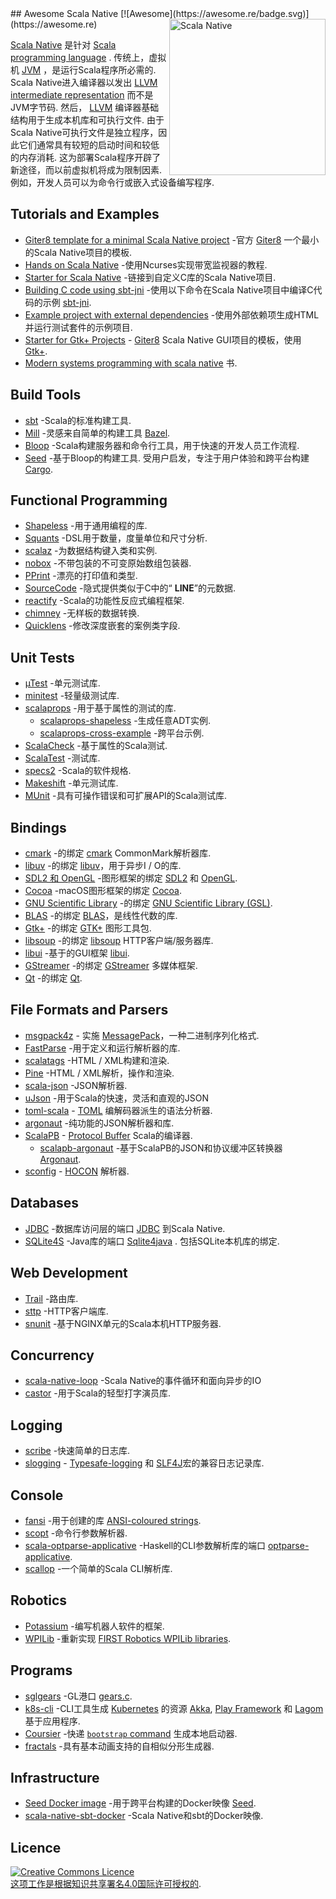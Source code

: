 <div class="github-widget" data-repo="tindzk/awesome-scala-native"></div>
<script async src="https://pagead2.googlesyndication.com/pagead/js/adsbygoogle.js"></script><ins class="adsbygoogle" style="display:block" data-ad-client="ca-pub-6890694312814945" data-ad-slot="5473692530" data-ad-format="auto"  data-full-width-responsive="true"></ins><script>(adsbygoogle = window.adsbygoogle || []).push({});</script>
## Awesome Scala Native [![Awesome](https://awesome.re/badge.svg)](https://awesome.re)
<a href="http://www.scala-native.org/"><img alt="Scala Native" align="right" width="250" height="250" src="https://raw.githubusercontent.com/tindzk/awesome-scala-native/master/logo.png"></a>

[Scala Native](http://www.scala-native.org/) 是针对 [Scala programming language](https://www.scala-lang.org/) . 传统上，虚拟机 [JVM](https://en.wikipedia.org/wiki/Java_virtual_machine) ，是运行Scala程序所必需的.  Scala Native进入编译器以发出 [LLVM intermediate representation](http://llvm.org/docs/LangRef.html) 而不是JVM字节码. 然后， [LLVM](http://llvm.org/) 编译器基础结构用于生成本机库和可执行文件. 由于Scala Native可执行文件是独立程序，因此它们通常具有较短的启动时间和较低的内存消耗. 这为部署Scala程序开辟了新途径，而以前虚拟机将成为限制因素. 例如，开发人员可以为命令行或嵌入式设备编写程序.


## Tutorials and Examples
* [Giter8 template for a minimal Scala Native project](https://github.com/scala-native/scala-native.g8) -官方 [Giter8](http://www.foundweekends.org/giter8/) 一个最小的Scala Native项目的模板.
* [Hands on Scala Native](https://github.com/MasseGuillaume/hands-on-scala-native) -使用Ncurses实现带宽监视器的教程.
* [Starter for Scala Native](https://github.com/GnaneshKunal/scala-native-starter) -链接到自定义C库的Scala Native项目.
* [Building C code using sbt-jni](https://github.com/nadavwr/scala-native-sbt-jni-example) -使用以下命令在Scala Native项目中编译C代码的示例 [sbt-jni](https://github.com/jodersky/sbt-jni).
* [Example project with external dependencies](https://github.com/lihaoyi/scala-native-example-app) -使用外部依赖项生成HTML并运行测试套件的示例项目.
* [Starter for Gtk+ Projects](https://github.com/jokade/scalanative-gtk-seed.g8) - [Giter8](http://www.foundweekends.org/giter8/) Scala Native GUI项目的模板，使用 [Gtk+](https://developer.gnome.org/gtk3/stable/index.html).
* [Modern systems programming with scala native](https://pragprog.com/titles/rwscala/modern-systems-programming-with-scala-native/) 书.

## Build Tools
* [sbt](https://www.scala-sbt.org/) -Scala的标准构建工具.
* [Mill](https://github.com/lihaoyi/mill) -灵感来自简单的构建工具 [Bazel](https://www.bazel.build/).
* [Bloop](https://github.com/scalacenter/bloop) -Scala构建服务器和命令行工具，用于快速的开发人员工作流程.
* [Seed](https://github.com/tindzk/seed)  -基于Bloop的构建工具. 受用户启发，专注于用户体验和跨平台构建 [Cargo](https://github.com/rust-lang/cargo).

## Functional Programming
* [Shapeless](https://github.com/milessabin/shapeless) -用于通用编程的库.
* [Squants](https://github.com/typelevel/squants) -DSL用于数量，度量单位和尺寸分析.
* [scalaz](https://github.com/scalaz/scalaz) -为数据结构键入类和实例.
* [nobox](https://github.com/xuwei-k/nobox) -不带包装的不可变原始数组包装器.
* [PPrint](https://github.com/lihaoyi/PPrint) -漂亮的打印值和类型.
* [SourceCode](https://github.com/lihaoyi/sourcecode) -隐式提供类似于C中的“ __LINE__”的元数据.
* [reactify](https://github.com/outr/reactify) -Scala的功能性反应式编程框架.
* [chimney](https://github.com/scalalandio/chimney) -无样板的数据转换.
* [Quicklens](https://github.com/softwaremill/quicklens) -修改深度嵌套的案例类字段.

## Unit Tests
* [µTest](https://github.com/lihaoyi/utest) -单元测试库.
* [minitest](https://github.com/monix/minitest) -轻量级测试库.
* [scalaprops](https://github.com/scalaprops/scalaprops) -用于基于属性的测试的库.
  * [scalaprops-shapeless](https://github.com/scalaprops/scalaprops-shapeless) -生成任意ADT实例.
  * [scalaprops-cross-example](https://github.com/scalaprops/scalaprops-cross-example) -跨平台示例.
* [ScalaCheck](https://github.com/typelevel/scalacheck) -基于属性的Scala测试.
* [ScalaTest](https://github.com/scalatest/scalatest) -测试库.
* [specs2](https://github.com/etorreborre/specs2) -Scala的软件规格.
* [Makeshift](https://github.com/nadavwr/makeshift) -单元测试库.
* [MUnit](https://github.com/scalameta/munit) -具有可操作错误和可扩展API的Scala测试库.

## Bindings
* [cmark](https://github.com/sparsetech/cmark-scala) -的绑定 [cmark](https://github.com/commonmark/cmark) CommonMark解析器库.
* [libuv](https://github.com/TimothyKlim/scala-native-libuv) -的绑定 [libuv](https://github.com/libuv/libuv)，用于异步I / O的库.
* [SDL2 和 OpenGL](https://github.com/regb/scalanative-graphics-bindings) -图形框架的绑定 [SDL2](https://www.libsdl.org/) 和 [OpenGL](https://www.opengl.org).
* [Cocoa](https://github.com/jokade/scalanative-cocoa) -macOS图形框架的绑定 [Cocoa](https://en.wikipedia.org/wiki/Cocoa_(API)).
* [GNU Scientific Library](https://github.com/ruivieira/scala-gsl) -的绑定 [GNU Scientific Library (GSL)](https://www.gnu.org/software/gsl).
* [BLAS](https://github.com/ekrich/sblas) -的绑定 [BLAS](http://www.netlib.org/blas/)，是线性代数的库.
* [Gtk+](https://github.com/jokade/scalanative-gtk) -的绑定 [GTK+](https://www.gtk.org/) 图形工具包.
* [libsoup](https://github.com/jokade/scalanative-libsoup) -的绑定 [libsoup](https://wiki.gnome.org/Projects/libsoup) HTTP客户端/服务器库.
* [libui](https://github.com/lolgab/scalaui) -基于的GUI框架 [libui](https://github.com/andlabs/libui).
* [GStreamer](https://github.com/jokade/scalanative-gstreamer) -的绑定 [GStreamer](https://gstreamer.freedesktop.org) 多媒体框架.
* [Qt](https://github.com/jokade/scalanative-qt5) -的绑定 [Qt](https://www.qt.io).

## File Formats and Parsers
* [msgpack4z](https://github.com/msgpack4z/msgpack4z-native) - 实施 [MessagePack](https://msgpack.org/)，一种二进制序列化格式.
* [FastParse](https://github.com/lihaoyi/fastparse) -用于定义和运行解析器的库.
* [scalatags](https://github.com/lihaoyi/scalatags) -HTML / XML构建和渲染.
* [Pine](https://github.com/sparsetech/pine) -HTML / XML解析，操作和渲染.
* [scala-json](https://github.com/MediaMath/scala-json) -JSON解析器.
* [uJson](http://www.lihaoyi.com/upickle/#uJson) -用于Scala的快速，灵活和直观的JSON
* [toml-scala](https://github.com/sparsetech/toml-scala) - [TOML](https://github.com/toml-lang/toml) 编解码器派生的语法分析器.
* [argonaut](https://github.com/argonaut-io/argonaut) -纯功能的JSON解析器和库.
* [ScalaPB](https://github.com/scalapb/ScalaPB) - [Protocol Buffer](https://developers.google.com/protocol-buffers/) Scala的编译器.
  * [scalapb-argonaut](https://github.com/scalapb-json/scalapb-argonaut) -基于ScalaPB的JSON和协议缓冲区转换器 [Argonaut](http://argonaut.io).
* [sconfig](https://github.com/ekrich/sconfig) - [HOCON](https://github.com/ekrich/sconfig/blob/master/docs/original/HOCON.md) 解析器.

## Databases
* [JDBC](https://github.com/jokade/scalanative-jdbc) -数据库访问层的端口 [JDBC](https://en.wikipedia.org/wiki/Java_Database_Connectivity) 到Scala Native.
* [SQLite4S](https://github.com/david-bouyssie/sqlite4s) -Java库的端口 [Sqlite4java](https://bitbucket.org/almworks/sqlite4java) . 包括SQLite本机库的绑定.

## Web Development
* [Trail](https://github.com/sparsetech/trail) -路由库.
* [sttp](https://github.com/softwaremill/sttp) -HTTP客户端库.
* [snunit](https://github.com/lolgab/snunit) -基于NGINX单元的Scala本机HTTP服务器.

## Concurrency
* [scala-native-loop](https://github.com/scala-native/scala-native-loop) -Scala Native的事件循环和面向异步的IO
* [castor](https://github.com/lihaoyi/castor) -用于Scala的轻型打字演员库.

## Logging
* [scribe](https://github.com/outr/scribe) -快速简单的日志库.
* [slogging](https://github.com/jokade/slogging) - [Typesafe-logging](https://github.com/lightbend/scala-logging) 和 [SLF4J](https://www.slf4j.org/)宏的兼容日志记录库.

## Console
* [fansi](https://github.com/lihaoyi/fansi) -用于创建的库 [ANSI-coloured strings](https://en.wikipedia.org/wiki/ANSI_escape_code).
* [scopt](https://github.com/scopt/scopt) -命令行参数解析器.
* [scala-optparse-applicative](https://github.com/xuwei-k/optparse-applicative) -Haskell的CLI参数解析库的端口 [optparse-applicative](https://hackage.haskell.org/package/optparse-applicative).
* [scallop](https://github.com/scallop/scallop) -一个简单的Scala CLI解析库.

## Robotics
* [Potassium](https://github.com/Team846/potassium) -编写机器人软件的框架.
* [WPILib](https://github.com/Team846/scala-native-wpilib) -重新实现 [FIRST Robotics WPILib libraries](http://first.wpi.edu/FRC/roborio/release/docs/java/).

## Programs
* [sglgears](https://github.com/Milyardo/sglgears) -GL港口 [gears.c](https://github.com/JoakimSoderberg/mesademos/blob/master/src/xdemos/glxgears.c).
* [k8s-cli](https://github.com/fsat/k8s-cli) -CLI工具生成 [Kubernetes](https://kubernetes.io/) 的资源 [Akka](https://akka.io/), [Play Framework](https://www.playframework.com/) 和 [Lagom](https://www.lagomframework.com/)基于应用程序.
* [Coursier](https://github.com/coursier/coursier) -快递 [`bootstrap` command](https://get-coursier.io/docs/cli-native-bootstrap) 生成本地启动器.
* [fractals](https://github.com/Rusty-Bike/fractals) -具有基本动画支持的自相似分形生成器.
## Infrastructure
* [Seed Docker image](https://hub.docker.com/r/tindzk/seed/tags) -用于跨平台构建的Docker映像 [Seed](https://github.com/tindzk/seed).
* [scala-native-sbt-docker](https://github.com/ScalaWilliam/scala-native-sbt-docker) -Scala Native和sbt的Docker映像.

## Licence
<a rel="licence" href="http://creativecommons.org/licenses/by/4.0/"><img alt="Creative Commons Licence" style="border-width:0" src="https://mirrors.creativecommons.org/presskit/buttons/88x31/svg/by.svg" /><br />这项工作是根据<a rel="licence" href="http://creativecommons.org/licenses/by/4.0/">知识共享署名4.0国际许可授权的</a>.
